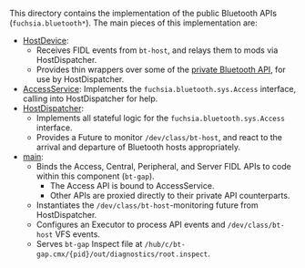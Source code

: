 This directory contains the implementation of the public Bluetooth
APIs (`fuchsia.bluetooth*`). The main pieces of this
implementation are:
- [HostDevice](src/host_device.rs):
  - Receives FIDL events from `bt-host`, and relays them to mods via
    HostDispatcher.
  - Provides thin wrappers over some of the [private Bluetooth API](/src/connectivity/bluetooth/fidl/host.fidl), for use by HostDispatcher.
- [AccessService](src/services/access.rs): Implements the `fuchsia.bluetooth.sys.Access`
   interface, calling into HostDispatcher for help.
- [HostDispatcher](src/host_dispatcher.rs):
  - Implements all stateful logic for the `fuchsia.bluetooth.sys.Access` interface.
  - Provides a Future to monitor `/dev/class/bt-host`, and react to the arrival
    and departure of Bluetooth hosts appropriately.
- [main](src/main.rs):
  - Binds the Access, Central, Peripheral, and Server FIDL APIs to code within
    this component (`bt-gap`).
    - The Access API is bound to AccessService.
    - Other APIs are proxied directly to their private API counterparts.
  - Instantiates the `/dev/class/bt-host`-monitoring future from HostDispatcher.
  - Configures an Executor to process API events and `/dev/class/bt-host` VFS events.
  - Serves `bt-gap` Inspect file at `/hub/c/bt-gap.cmx/{pid}/out/diagnostics/root.inspect`.
